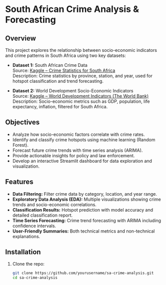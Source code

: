 # South African Crime Analysis & Forecasting

## Overview
This project explores the relationship between socio-economic indicators and crime patterns in South Africa using two key datasets:

- **Dataset 1:** South African Crime Data  
  Source: [Kaggle – Crime Statistics for South Africa](https://www.kaggle.com/datasets/slwessels/crime-statistics-for-south-africa)  
  Description: Crime statistics by province, station, and year, used for hotspot classification and trend forecasting.

- **Dataset 2:** World Development Socio-Economic Indicators  
  Source: [Kaggle – World Development Indicators (The World Bank)](https://www.kaggle.com/datasets/theworldbank/world-development-indicators)  
  Description: Socio-economic metrics such as GDP, population, life expectancy, inflation, filtered for South Africa.

## Objectives
- Analyze how socio-economic factors correlate with crime rates.
- Identify and classify crime hotspots using machine learning (Random Forest).
- Forecast future crime trends with time series analysis (ARIMA).
- Provide actionable insights for policy and law enforcement.
- Develop an interactive Streamlit dashboard for data exploration and visualization.

## Features
- **Data Filtering:** Filter crime data by category, location, and year range.
- **Exploratory Data Analysis (EDA):** Multiple visualizations showing crime trends and socio-economic correlations.
- **Classification Results:** Hotspot prediction with model accuracy and detailed classification report.
- **Time Series Forecasting:** Crime trend forecasting with ARIMA including confidence intervals.
- **User-Friendly Summaries:** Both technical metrics and non-technical explanations.

## Installation

1. Clone the repo:
   ```bash
   git clone https://github.com/yourusername/sa-crime-analysis.git
   cd sa-crime-analysis
